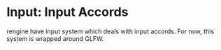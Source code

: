 # Input: Input Accords #

rengine have input system which deals with input accords. For now, this system is wrapped around GLFW.
